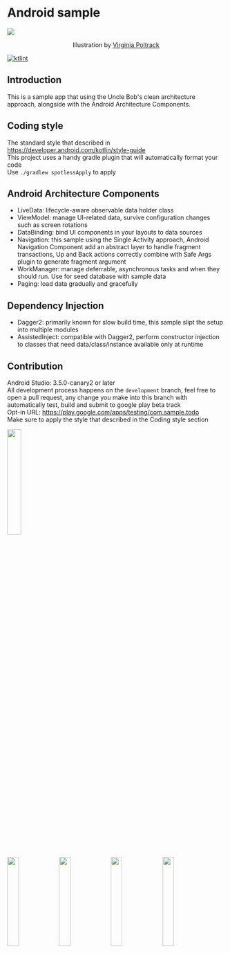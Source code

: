 # Android sample  
<img src="https://cdn-images-1.medium.com/max/2560/1*SX3bqTUGMW2UUhG4-ETbbw.png"/>  
<p align="center">Illustration by <a href="https://twitter.com/VPoltrack">Virginia Poltrack</a></p>


[![ktlint](https://img.shields.io/badge/code%20style-%E2%9D%A4-FF4081.svg)](https://ktlint.github.io/)

Introduction
-----------------
This is a sample app that using the Uncle Bob's clean architecture approach, alongside with the Android Architecture Components.

Coding style
-----------------
The standard style that described in https://developer.android.com/kotlin/style-guide  
This project uses a handy gradle plugin that will automatically format your code  
Use `./gradlew spotlessApply` to apply  

Android Architecture Components
-----------------
* LiveData: lifecycle-aware observable data holder class  
* ViewModel: manage UI-related data, survive configuration changes such as screen rotations  
* DataBinding: bind UI components in your layouts to data sources  
* Navigation: this sample using the Single Activity approach, Android Navigation Component add an abstract layer to handle fragment transactions, Up and Back actions correctly combine with Safe Args plugin to generate fragment argument  
* WorkManager: manage deferrable, asynchronous tasks and when they should run. Use for seed database with sample data  
* Paging: load data gradually and gracefully  

Dependency Injection
-----------------
* Dagger2: primarily known for slow build time, this sample slipt the setup into multiple modules  
* AssistedInject: compatible with Dagger2, perform constructor injection to classes that need data/class/instance available only at runtime  
 
Contribution
-----------------
Android Studio: 3.5.0-canary2 or later  
All development process happens on the `development` branch, feel free to open a pull request, any change you make into this branch with automatically test, build and submit to google play beta track  
Opt-in URL: https://play.google.com/apps/testing/com.sample.todo  
Make sure to apply the style that described in the Coding style section  

[<img src="https://play.google.com/intl/en_us/badges/images/generic/en_badge_web_generic.png" width="25%" />](https://play.google.com/store/apps/details?id=com.sample.todo)

<img src="frontend/android/app/src/main/play/listings/en-US/graphics/phone-screenshots/Screenshot_20190216-125802.png" width="23%" />  <img src="frontend/android/app/src/main/play/listings/en-US/graphics/phone-screenshots/Screenshot_20190216-125831.png" width="23%" />  <img src="frontend/android/app/src/main/play/listings/en-US/graphics/phone-screenshots/Screenshot_20190216-125835.png" width="23%" />  <img src="frontend/android/app/src/main/play/listings/en-US/graphics/phone-screenshots/Screenshot_20190216-125854.png" width="23%" />
